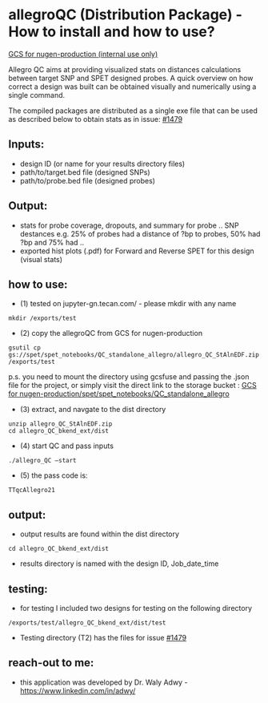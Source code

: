 # allegroQC (Distribution Package) -  How to install and how to use?
[GCS for nugen-production (internal use only)](https://console.cloud.google.com/storage/browser/spet/spet_notebooks/QC_standalone_allegro?pageState=(%22StorageObjectListTable%22:(%22f%22:%22%255B%255D%22))&project=nugen-production&prefix=&forceOnObjectsSortingFiltering=false)


Allegro QC aims at providing visualized stats on distances calculations between target SNP and SPET designed probes. A quick overview on how correct a design was built can be obtained visually and numerically using a single command.

The compiled packages are distributed as a single exe file that can be used as described below to obtain stats as in issue: [#1479](https://github.com/tecangenomics/project-tracking/issues/1479)


## Inputs: 
-   design ID (or name for your results directory files)
-   path/to/target.bed file (designed SNPs)
-   path/to/probe.bed file (designed probes)

## Output: 
-   stats for probe coverage, dropouts, and summary for probe .. SNP destances e.g. 25% of probes had a distance of ?bp to probes, 50% had ?bp and 75% had ..  
-   exported hist plots (.pdf) for Forward and Reverse SPET for this design (visual stats)

## how to use: 

-   (1) tested on jupyter-gn.tecan.com/ - please mkdir with any name

```
mkdir /exports/test
```

-   (2) copy the allegroQC from GCS for nugen-production

```
gsutil cp gs://spet/spet_notebooks/QC_standalone_allegro/allegro_QC_StAlnEDF.zip /exports/test
```

p.s. you need to mount the directory using gcsfuse and passing the .json file for the project, or simply visit the direct link to the storage bucket : 
[GCS for nugen-production/spet/spet_notebooks/QC_standalone_allegro](https://console.cloud.google.com/storage/browser/spet/spet_notebooks/QC_standalone_allegro?pageState=(%22StorageObjectListTable%22:(%22f%22:%22%255B%255D%22))&project=nugen-production&prefix=&forceOnObjectsSortingFiltering=false)

-   (3) extract, and navgate to the dist directory 

```
unzip allegro_QC_StAlnEDF.zip
cd allegro_QC_bkend_ext/dist
```

-   (4) start QC and pass inputs

```
./allegro_QC –start
```

-   (5) the pass code is: 

```
TTqcAllegro21
```

## output:

-   output results are found within the dist directory 

```
cd allegro_QC_bkend_ext/dist
```

- results directory is named with the design ID, Job_date_time


## testing:

-   for testing I included two designs for testing on the following directory

```
/exports/test/allegro_QC_bkend_ext/dist/test
```

- Testing directory (T2) has the files for issue [#1479](https://github.com/tecangenomics/project-tracking/issues/1479)


## reach-out to me:

-   this application was developed by Dr. Waly Adwy - https://www.linkedin.com/in/adwy/

